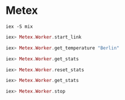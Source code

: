 Metex
=====

`iex -S mix`


```elixir
iex> Metex.Worker.start_link

iex> Metex.Worker.get_temperature "Berlin"

iex> Metex.Worker.get_stats

iex> Metex.Worker.reset_stats

iex> Metex.Worker.get_stats

iex> Metex.Worker.stop
```
